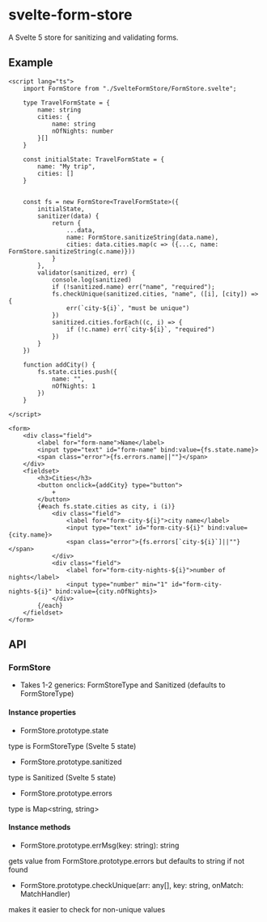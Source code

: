 # svelte-form-store

A Svelte 5 store for sanitizing and validating forms.

## Example

```svelte
<script lang="ts">
    import FormStore from "./SvelteFormStore/FormStore.svelte";

    type TravelFormState = {
        name: string
        cities: {
            name: string
            nOfNights: number
        }[]
    }

    const initialState: TravelFormState = {
        name: "My trip",
        cities: []
    }


    const fs = new FormStore<TravelFormState>({
        initialState,
        sanitizer(data) {
            return {
                ...data,
                name: FormStore.sanitizeString(data.name),
                cities: data.cities.map(c => ({...c, name: FormStore.sanitizeString(c.name)}))
            }
        },
        validator(sanitized, err) {
            console.log(sanitized)
            if (!sanitized.name) err("name", "required");
            fs.checkUnique(sanitized.cities, "name", ([i], [city]) => {
                err(`city-${i}`, "must be unique")
            })
            sanitized.cities.forEach((c, i) => {
                if (!c.name) err(`city-${i}`, "required")
            })
        }
    })

    function addCity() {
        fs.state.cities.push({
            name: "",
            nOfNights: 1
        })
    }

</script>

<form>
    <div class="field">
        <label for="form-name">Name</label>
        <input type="text" id="form-name" bind:value={fs.state.name}>
        <span class="error">{fs.errors.name||""}</span>
    </div>
    <fieldset>
        <h3>Cities</h3>
        <button onclick={addCity} type="button">
            +
        </button>
        {#each fs.state.cities as city, i (i)}
            <div class="field">
                <label for="form-city-${i}">city name</label>
                <input type="text" id="form-city-${i}" bind:value={city.name}>
                <span class="error">{fs.errors[`city-${i}`]||""}</span>
            </div>
            <div class="field">
                <label for="form-city-nights-${i}">number of nights</label>
                <input type="number" min="1" id="form-city-nights-${i}" bind:value={city.nOfNights}>
            </div>
        {/each}
    </fieldset>
</form>
```

## API

### FormStore

- Takes 1-2 generics: FormStoreType and Sanitized (defaults to FormStoreType)

#### Instance properties

- FormStore.prototype.state

type is FormStoreType (Svelte 5 state)

- FormStore.prototype.sanitized

type is Sanitized (Svelte 5 state)

- FormStore.prototype.errors

type is Map&lt;string, string&gt;

#### Instance methods

- FormStore.prototype.errMsg(key: string): string

gets value from FormStore.prototype.errors but defaults to string if not found

- FormStore.prototype.checkUnique(arr: any[], key: string, onMatch: MatchHandler)

makes it easier to check for non-unique values
